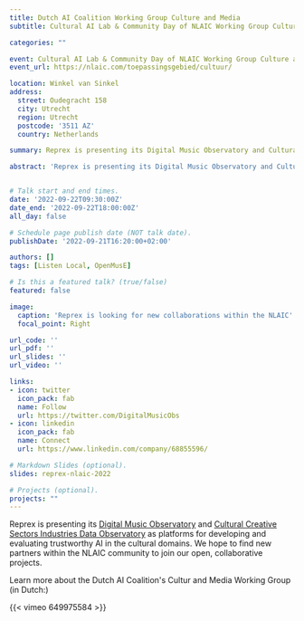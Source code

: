 ```yaml
---
title: Dutch AI Coalition Working Group Culture and Media
subtitle: Cultural AI Lab & Community Day of NLAIC Working Group Culture and Media

categories: ""

event: Cultural AI Lab & Community Day of NLAIC Working Group Culture and Media
event_url: https://nlaic.com/toepassingsgebied/cultuur/

location: Winkel van Sinkel
address:
  street: Oudegracht 158
  city: Utrecht
  region: Utrecht
  postcode: '3511 AZ'
  country: Netherlands

summary: Reprex is presenting its Digital Music Observatory and Cultural Creative Sectors Industries Data Observatory as platforms for developing and evaluating trustworthy AI in the cultural domains. We hope to find new partners within the NLAIC community to join our open, collaborative projects.

abstract: 'Reprex is presenting its Digital Music Observatory and Cultural Creative Sectors Industries Data Observatory as platforms for developing and evaluating trustworthy AI in the cultural domains. We hope to find new partners within the NLAIC community to join our open, collaborative projects.'


# Talk start and end times.
date: '2022-09-22T09:30:00Z'
date_end: '2022-09-22T18:00:00Z'
all_day: false

# Schedule page publish date (NOT talk date).
publishDate: '2022-09-21T16:20:00+02:00'

authors: []
tags: [Listen Local, OpenMusE]

# Is this a featured talk? (true/false)
featured: false

image:
  caption: 'Reprex is looking for new collaborations within the NLAIC'
  focal_point: Right

url_code: ''
url_pdf: ''
url_slides: ''
url_video: ''

links:
- icon: twitter
  icon_pack: fab
  name: Follow
  url: https://twitter.com/DigitalMusicObs
- icon: linkedin
  icon_pack: fab
  name: Connect
  url: https://www.linkedin.com/company/68855596/

# Markdown Slides (optional).
slides: reprex-nlaic-2022

# Projects (optional).
projects: ""
---
```



Reprex is presenting its [Digital Music Observatory](https://music.dataobservatory.eu/) and [Cultural Creative Sectors Industries Data Observatory](https://ccsi.dataobservatory.eu/) as platforms for developing and evaluating trustworthy AI in the cultural domains. We hope to find new partners within the NLAIC community to join our open, collaborative projects.

Learn more about the Dutch AI Coalition's Cultur and Media Working Group (in Dutch:)

{{< vimeo 649975584 >}}

